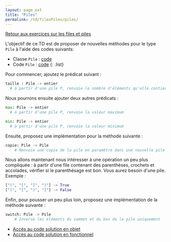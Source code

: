 ```yaml
---
layout: page_ext
title: "Piles"
permalink: /td/filesPiles/piles/
---
```


[Retour aux exercices sur les files et piles](../)

L'objectif de ce TD est de proposer de nouvelles méthodes pour le type `Pile` à l'aide des codes suivants:

- Classe `Pile` : [code](./classe_pile.py)
- Code `Pile` : [code](./code_pile.py)
{: .list}

Pour commencer, ajoutez le prédicat suivant :

```python
taille : Pile -> entier
  # à partir d'une pile P, renvoie le nombre d'éléments qu'elle contient
```

Nous pourrons ensuite ajouter deux autres prédicats :

```python
max: Pile -> entier
  # à partir d'une pile P, renvoie la valeur maximum

min: Pile -> entier
  # à partir d'une pile P, renvoie la valeur minimum
```

Ensuite, proposez une implémentation pour la méthode suivante :

```python
copie: Pile -> Pile
    # Renvoie une copie de la pile en paramètre dans une nouvelle pile
```

Nous allons maintenant nous intéresser à une opération un peu plus compliquée : à partir d'une file contenant des parenthèses, crochets et accolades, vérifier si le parenthésage est bon.
Vous aurez besoin d'une pile.
Exemple :

```python
["(", "[", "]", ")"] -> True
["(", "[", ")", "]"] -> False
```

Enfin, pour pousser un peu plus loin, proposez une implémentation de la méthode suivante :

```python
switch: Pile -> Pile
    # Inverse les éléments du sommet et du bas de la pile uniquement
```

- [Accès au code solution en objet](./solution_pile_operations_objet.py)
- [Accès au code solution en fonctionnel](./solution_pile_operations.py)